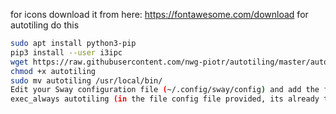 for icons download it from here: https://fontawesome.com/download
for autotiling do this
```bash
sudo apt install python3-pip
pip3 install --user i3ipc
wget https://raw.githubusercontent.com/nwg-piotr/autotiling/master/autotiling/main.py -O autotiling
chmod +x autotiling
sudo mv autotiling /usr/local/bin/
Edit your Sway configuration file (~/.config/sway/config) and add the following line to start autotiling:
exec_always autotiling (in the file config file provided, its already there).
```
